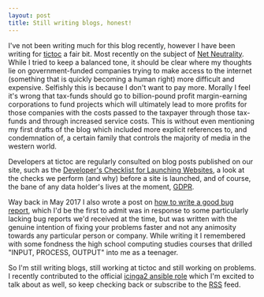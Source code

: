 ```yaml
---
layout: post
title: Still writing blogs, honest!
---
```


I've not been writing much for this blog recently, however I have been writing for [tictoc](http://tictocdigital.co.uk) a fair bit.
Most recently on the subject of [Net Neutrality](https://www.tictocdigital.co.uk/latest/65-what-is-net-neutrality).
While I tried to keep a balanced tone, it should be clear where my thoughts lie on government-funded companies trying to make access to the internet (something that is quickly becoming a human right) more difficult and expensive.
Selfishly this is because I don't want to pay more.
Morally I feel it's wrong that tax-funds should go to billion-pound profit margin-earning corporations to fund projects which will ultimately lead to more profits for those companies with the costs passed to the taxpayer through those tax-funds and through increased service costs.
This is without even mentioning my first drafts of the blog which included more explicit references to, and condemnation of, a certain family that controls the majority of media in the western world.

Developers at tictoc are regularly consulted on blog posts published on our site, such as the [Developer's Checklist for Launching Websites](https://www.tictocdigital.co.uk/latest/57-a-developers-checklist-for-launching-websites), a look at the checks we perform (and why) before a site is launched, and of course, the bane of any data holder's lives at the moment, [GDPR](https://www.tictocdigital.co.uk/latest/53-gdpr-what-you-need-to-know).

Way back in May 2017 I also wrote a post on [how to write a good bug report](https://www.tictocdigital.co.uk/latest/40-how-to-write-a-bug-report-that-saves-you-time-and-money), which I'd be the first to admit was in response to some particularly lacking bug reports we'd received at the time, but was written with the genuine intention of fixing your problems faster and not any animosity towards any particular person or company.
While writing it I remembered with some fondness the high school computing studies courses that drilled "INPUT, PROCESS, OUTPUT" into me as a teenager.

So I'm still writing blogs, still working at tictoc and still working on problems. I recently contributed to the official [icinga2 ansible role](https://github.com/Icinga/ansible-icinga2) which I'm excited to talk about as well, so keep checking back or subscribe to the [RSS](/feed.xml) feed.
